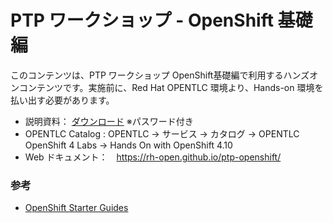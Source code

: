 # PTP ワークショップ - OpenShift 基礎編

このコンテンツは、PTP ワークショップ OpenShift基礎編で利用するハンズオンコンテンツです。実施前に、Red Hat OPENTLC 環境より、Hands-on 環境を払い出す必要があります。

- 説明資料： [ダウンロード](https://github.com/RH-OPEN/ptp-openshift/raw/main/slides/slides_20220630.zip) ※パスワード付き
- OPENTLC Catalog : OPENTLC -> サービス -> カタログ -> OPENTLC OpenShift 4 Labs -> Hands On with OpenShift 4.10
- Web ドキュメント：　https://rh-open.github.io/ptp-openshift/

### 参考
- [OpenShift Starter Guides](https://redhat-scholars.github.io/openshift-starter-guides/rhs-openshift-starter-guides/4.9/index.html)

